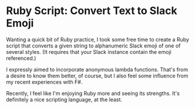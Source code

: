 # Ruby Script: Convert Text to Slack Emoji

Wanting a quick bit of Ruby practice, I took some free time to create a Ruby script that converts a given string to alphanumeric Slack emoji of one of several styles. (It requires that your Slack instance contain the emoji referenced.)

<script src="https://gist.github.com/codeconscious/151580438df4144ccb17ad6f8992f462.js"></script>

I expressly aimed to incorporate anonymous lambda functions. That's from a desire to know them better, of course, but I also feel some influence from my recent experiences with F#.

Recently, I feel like I'm enjoying Ruby more and seeing its strengths. It's definitely a nice scripting language, at the least.

